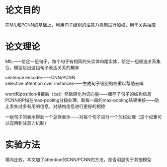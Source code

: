 # 论文目的
在MIL和PCNN的基础上，利用句子级别的注意力机制进行加权，用于关系抽取

# 论文理论
MIL——给定一组句子，每个句子有相同的头实体和尾实体，给定一组候选关系集合，模型给出这组句子表达关系的概率  

sentence encoder——CNN/PCNN  
selective attention over instances——生成句子级别的权重以帮助去噪  

word和position拼接后（cat）然后转化为词向量——保存了句子的结构信息  
PCNN的P指在max-pooling分段处理，取每一段的max-pooling结果拼接——防止丢失过多有用的信息，对结构信息进行更好的把控  

一组句子的表示得到一个总体表示——对每个句子进行一个加权处理（这个权重可以应用到注意力机制）  

# 实验方法
横向比较，本文加了attention的CNN/PCNN的方法，是否明显优于其他模型
